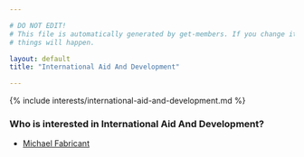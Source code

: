 ```yaml
---

# DO NOT EDIT!
# This file is automatically generated by get-members. If you change it, bad
# things will happen.

layout: default
title: "International Aid And Development"

---
```


{% include interests/international-aid-and-development.md %}

### Who is interested in International Aid And Development?


* [Michael Fabricant](members/michael-fabricant.html)
